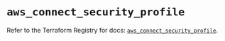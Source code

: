 # `aws_connect_security_profile`

Refer to the Terraform Registry for docs: [`aws_connect_security_profile`](https://registry.terraform.io/providers/hashicorp/aws/5.48.0/docs/resources/connect_security_profile).
